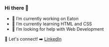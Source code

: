 ### Hi there 👋

- 🔭 I’m currently working on Eaton
- 🌱 I’m currently learning HTML and CSS
- 🤔 I’m looking for help with Web Development

:link: Let's connect! :arrow_right: 
[LinkedIn](https://www.linkedin.com/in/luizamarreiro/)



